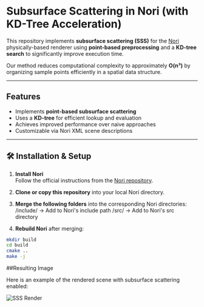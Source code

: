 # Subsurface Scattering in Nori (with KD-Tree Acceleration)

This repository implements **subsurface scattering (SSS)** for the [Nori](https://github.com/wjakob/nori) physically-based renderer using **point-based preprocessing** and a **KD-tree search** to significantly improve execution time.

Our method reduces computational complexity to approximately **O(n³)** by organizing sample points efficiently in a spatial data structure.

---

## Features

- Implements **point-based subsurface scattering**
- Uses a **KD-tree** for efficient lookup and evaluation
- Achieves improved performance over naive approaches
- Customizable via Nori XML scene descriptions

---

## 🛠️ Installation & Setup

1. **Install Nori**  
   Follow the official instructions from the [Nori repository](https://github.com/wjakob/nori).

2. **Clone or copy this repository** into your local Nori directory.

3. **Merge the following folders** into the corresponding Nori directories:
/include/ → Add to Nori's include path
/src/ → Add to Nori's src directory

4. **Rebuild Nori** after merging:

```bash
mkdir build
cd build
cmake ..
make -j
```
##Resulting Image

Here is an example of the rendered scene with subsurface scattering enabled:

![SSS Render](Figutrs/Final_scene.png)
